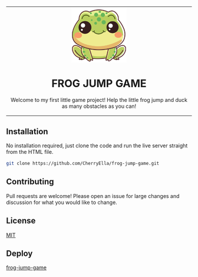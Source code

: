 
<table align="center"><tr><td align="center" width="9999">
<img src="/images/frog.png" align="center" width="150">
  
  
  
# FROG JUMP GAME


Welcome to my first little game project! Help the little frog jump and duck as many obstacles as you can! 
</td></tr></table>

## Installation 

No installation required, just clone the code and run the live server straight from the HTML file. 

```bash
git clone https://github.com/CherryElla/frog-jump-game.git
```

## Contributing 

Pull requests are welcome! Please open an issue for large changes and discussion for what you would like to change.

## License 

[MIT](https://choosealicense.com/licenses/mit/)

## Deploy

[frog-jump-game](https://cherryella.github.io/frog-jump-game/)
